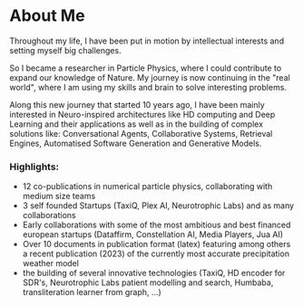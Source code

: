 # About Me

Throughout my life, I have been put in motion by intellectual interests and setting myself big challenges.

So I became a researcher in Particle Physics, where I could contribute to expand our knowledge of Nature. My journey is now continuing in the "real world", where I am using my skills and brain to solve interesting problems.

Along this new journey that started 10 years ago, I have been mainly interested in Neuro-inspired architectures like HD computing and Deep Learning and their applications as well as in the building of complex solutions like: Conversational Agents, Collaborative Systems, Retrieval Engines, Automatised Software Generation and Generative Models.


### Highlights: 

* 12 co-publications in numerical particle physics, collaborating with medium size teams
* 3 self founded Startups (TaxiQ, Plex AI,  Neurotrophic Labs) and as many collaborations
* Early collaborations with some of the most ambitious and best financed european startups (Dataffirm, Constellation AI, Media Players, Jua AI) 
* Over 10 documents in publication format (latex) featuring among others a recent publication (2023) of the currently most accurate precipitation weather model
* the building of several innovative technologies (TaxiQ, HD encoder for SDR's, Neurotrophic Labs patient modelling and search, Humbaba, transliteration learner from graph, ...) 

